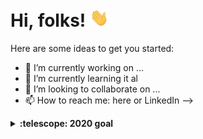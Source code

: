 # Hi, folks! <img src="https://raw.githubusercontent.com/mtellis2/mtellis2/main/wave.gif" width="30px">


Here are some ideas to get you started:

- 🔭 I’m currently working on ...
- 🌱 I’m currently learning it al
- 👯 I’m looking to collaborate on ...
- 📫 How to reach me: here or LinkedIn
-->


<details>
  <summary><b>:telescope: 2020 goal</b></summary>
  I want 
</details>
